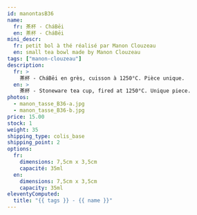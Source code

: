 ```yaml
---
id: manontasB36
name:
  fr: 茶杯 - CháBēi
  en: 茶杯 - CháBēi
mini_descr:
  fr: petit bol à thé réalisé par Manon Clouzeau
  en: small tea bowl made by Manon Clouzeau
tags: ["manon-clouzeau"]
description:
  fr: >
    茶杯 - CháBēi en grès, cuisson à 1250°C. Pièce unique.
  en: >
    茶杯 - Stoneware tea cup, fired at 1250°C. Unique piece.
photos:
  - manon_tasse_B36-a.jpg
  - manon_tasse_B36-b.jpg
price: 15.00
stock: 1
weight: 35
shipping_type: colis_base
shipping_point: 2
options:
  fr:
    dimensions: 7,5cm x 3,5cm
    capacité: 35ml
  en:
    dimensions: 7,5cm x 3,5cm
    capacity: 35ml
eleventyComputed:
  title: "{{ tags }} - {{ name }}"
---
```

